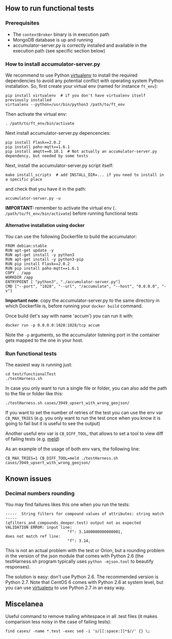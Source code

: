 ## How to run functional tests 

### Prerequisites

* The `contextBroker` binary is in execution path
* MongoDB database is up and running
* accumulator-server.py is correctly installed and available in the execution path (see specific section below)

### How to install accumulator-server.py

We recommend to use Python [virtualenv](https://virtualenv.pypa.io/en/latest) to install the required dependencies to avoid any potential conflict with operating system Python installation. So, first create your virtual env (named for instance `ft_env`):

```
pip install virtualenv  # if you don't have virtualenv itself previously installed
virtualenv --python=/usr/bin/python3 /path/to/ft_env
```

Then activate the virtual env:

```
. /path/to/ft_env/bin/activate
```

Next install accumulator-server.py depencencies:

```
pip install Flask==2.0.2
pip install paho-mqtt==1.6.1
pip install amqtt==0.10.1  # Not actually an accumulator-server.py dependency, but needed by some tests
```

Next, install the accumulator-server.py script itself:

```
make install_scripts  # add INSTALL_DIR=... if you need to install in a specific place
```

and check that you have it in the path:

```
accumulator-server.py -u
```

**IMPORTANT:** remember to activate the virtual env (`. /path/to/ft_env/bin/activate`) before running functional tests

#### Alternative installation using docker

You can use the following Dockerfile to build the accumulator:

```
FROM debian:stable
RUN apt-get update -y
RUN apt-get install -y python3
RUN apt-get install -y python3-pip
RUN pip install Flask==2.0.2
RUN pip install paho-mqtt==1.6.1
COPY . /app
WORKDIR /app
ENTRYPOINT [ "python3", "./accumulator-server.py"]
CMD ["--port", "1028", "--url", "/accumulate", "--host", "0.0.0.0", "-v"]
```

**Important note**: copy the accumulator-server.py to the same directory in which Dockerfile is, before running your `docker build` command.

Once build (let's say with name 'accum') you can run it with:

```
docker run -p 0.0.0.0:1028:1028/tcp accum
```

Note the `-p` arguments, so the accumulator listening port in the container gets mapped to the one in your host.

### Run functional tests

The easiest way is running just:

```
cd test/functionalTest
./testHarness.sh
```

In case you only want to run a single file or folder, you can also add the path to the file or folder like this:

```
./testHarness.sh cases/3949_upsert_with_wrong_geojson/
```

If you want to set the number of retries of the test you can use the env var `CB_MAX_TRIES` (e.g. you only want to run the test once when you know it is going 
to fail but it is useful to see the output)

Another useful env var is `CB_DIFF_TOOL`, that allows to set a tool to view diff of failing tests (e.g. [meld](https://meldmerge.org/))

As an example of the usage of both env vars, the following line:

```
CB_MAX_TRIES=1 CB_DIFF_TOOL=meld ./testHarness.sh cases/3949_upsert_with_wrong_geojson/
```

## Known issues

### Decimal numbers rounding

You may find failures likes this one when you run the tests:

```
-----  String filters for compound values of attributes: string match  -----
(qfilters_and_compounds_deeper.test) output not as expected
VALIDATION ERROR: input line:
                           "f": 3.1400000000000001,
does not match ref line:
                           "f": 3.14,
```

This is not an actual problem with the test or Orion, but a rounding problem in the version of the json module that 
comes with Python 2.6 (the testHarness.sh program typically uses `python -mjson.tool` to beautify responses).

The solution is easy: don't use Python 2.6. The recommended version is Python 2.7. Note that CentOS 6 comes with Python 2.6 at
system level, but you can use [virtualenv](https://virtualenv.pypa.io/en/stable/) to use Python 2.7 in an easy way.

## Miscelanea

Useful command to remove trailing whitespace in all .test files (it makes comparison less noisy in the case of failing tests):

```
find cases/ -name *.test -exec sed -i 's/[[:space:]]*$//' {} \;
```
